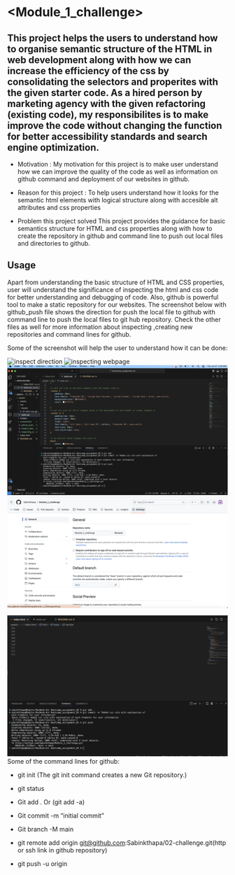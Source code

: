 # <Module_1_challenge>

## This project helps the users to understand how to organise semantic structure of the HTML in web development along with how we can increase the efficiency of the css by consolidating the selectors and properites with the given starter code. As a hired person by marketing agency with the given refactoring (existing code), my responsibilites is to make improve the code without changing the function for better accessibility standards and search engine optimization.

- Motivation :
My motivation for this project is to make user understand how we can improve the quality of the code as well as information on github command and deployment of our websites in github.

- Reason for this project :
To help users understand how it looks for the semantic html elements with logical structure along with accesible alt attributes and css properties

- Problem this project solved 
This project provides the guidance for basic semantics structure for HTML and css properties  along with how to create the repository in github and command line to push out local files and directories to github.

## Usage

Apart from understanding the basic structure of HTML and CSS properties, user will understand the significance of inspecting the html and css code for better understanding and debugging of code. Also, github is powerful tool to make a static repository for our websites. The screenshot below with github_push file shows the direction for push the local file to github with command line to push the local files to git hub repository. Check the other files as well for more information about inspecting ,creating new repositories and command lines for github.

Some of the screenshot will help the user to understand how it can be done:

![inspect direction](./screenshots/inspect_debugging.png)
![inspecting webpage](./screenshots/debugging.png)
![comments in css](./screenshots/comments%20in%20css%20coding.png)
![new respository](./screenshots/Repository_new.png)

![How to push local files to github screenshot](./screenshots/github_push.png)
Some of the command lines for github:

- git init 
(The git init command creates a new Git repository.)
- git status
- Git add . Or (git add -a)

- Git commit -m “initial commit” 
- Git branch -M main
- git remote add origin git@github.com:Sabinkthapa/02-challenge.git(http or ssh link in github repository)
- git push -u origin



